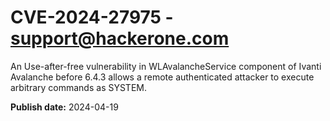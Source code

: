 # CVE-2024-27975 - support@hackerone.com

An Use-after-free vulnerability in WLAvalancheService component of Ivanti Avalanche before 6.4.3 allows a remote authenticated attacker to execute arbitrary commands as SYSTEM. 

**Publish date:** 2024-04-19
